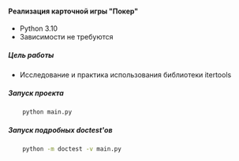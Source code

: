 #### Реализация карточной игры "Покер"
* Python 3.10
* Зависимости не требуются

##### Цель работы
* Исследование и практика использования библиотеки itertools


##### Запуск проекта
```bash
    python main.py
```

##### Запуск подробных doctest'ов
```bash
    python -m doctest -v main.py
```
